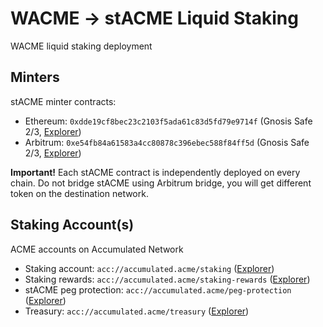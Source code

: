 # WACME -> stACME Liquid Staking
WACME liquid staking deployment

## Minters
stACME minter contracts:
- Ethereum: `0xdde19cf8bec23c2103f5ada61c83d5fd79e9714f` (Gnosis Safe 2/3, [Explorer](https://etherscan.io/address/0xdde19cf8bec23c2103f5ada61c83d5fd79e9714f))
- Arbitrum: `0xe54fb84a61583a4cc80878c396ebec588f84ff5d` (Gnosis Safe 2/3, [Explorer](https://arbiscan.io/address/0xe54fb84a61583a4cc80878c396ebec588f84ff5d))

**Important!** Each stACME contract is independently deployed on every chain. Do not bridge stACME using Arbitrum bridge, you will get different token on the destination network.

## Staking Account(s)
ACME accounts on Accumulated Network
- Staking account: `acc://accumulated.acme/staking` ([Explorer](https://explorer.accumulatenetwork.io/acc/accumulated.acme/staking))
- Staking rewards: `acc://accumulated.acme/staking-rewards` ([Explorer](https://explorer.accumulatenetwork.io/acc/accumulated.acme/staking-rewards))
- stACME peg protection: `acc://accumulated.acme/peg-protection` ([Explorer](https://explorer.accumulatenetwork.io/acc/accumulated.acme/peg-protection))
- Treasury: `acc://accumulated.acme/treasury` ([Explorer](https://explorer.accumulatenetwork.io/acc/accumulated.acme/treasury))
